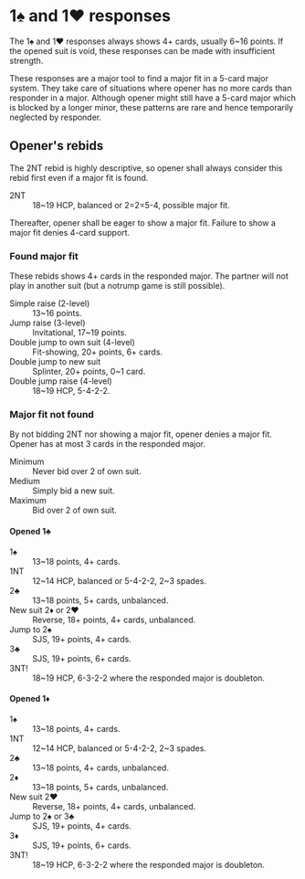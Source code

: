 1♠ and 1♥ responses
===================
The 1♠ and 1♥ responses always shows 4+ cards, usually 6~16 points.  If the
opened suit is void, these responses can be made with insufficient strength.

These responses are a major tool to find a major fit in a 5-card major system.
They take care of situations where opener has no more cards than responder in a
major.  Although opener might still have a 5-card major which is blocked by a
longer minor, these patterns are rare and hence temporarily neglected by
responder.

Opener's rebids
---------------
The 2NT rebid is highly descriptive, so opener shall always consider this rebid
first even if a major fit is found.

<dl>
  <dt>2NT</dt>
  <dd>18~19 HCP, balanced or 2=2=5-4, possible major fit.</dd>
</dl>

Thereafter, opener shall be eager to show a major fit.  Failure to show a major
fit denies 4-card support.

### Found major fit ###
These rebids shows 4+ cards in the responded major.  The partner will
not play in another suit (but a notrump game is still possible).

<dl>
  <dt>Simple raise (2-level)</dt>
  <dd>13~16 points.</dd>

  <dt>Jump raise (3-level)</dt>
  <dd>Invitational, 17~19 points.</dd>

  <dt>Double jump to own suit (4-level)</dt>
  <dd>Fit-showing, 20+ points, 6+ cards.</dd>

  <dt>Double jump to new suit</dt>
  <dd>Splinter, 20+ points, 0~1 card.</dd>

  <dt>Double jump raise (4-level)</dt>
  <dd>18~19 HCP, 5-4-2-2.</dd>
</dl>

### Major fit not found ###
By not bidding 2NT nor showing a major fit, opener denies a major fit.  Opener
has at most 3 cards in the responded major.

<dl>
  <dt>Minimum</dt>
  <dd>Never bid over 2 of own suit.</dd>

  <dt>Medium</dt>
  <dd>Simply bid a new suit.</dd>

  <dt>Maximum</dt>
  <dd>Bid over 2 of own suit.</dd>
</dl>

#### Opened 1♣ ####
<dl>
  <dt>1♠</dt>
  <dd>13~18 points, 4+ cards.</dd>

  <dt>1NT</dt>
  <dd>12~14 HCP, balanced or 5-4-2-2, 2~3 spades.</dd>

  <dt>2♣</dt>
  <dd>13~18 points, 5+ cards, unbalanced.</dd>

  <dt>New suit 2♦ or 2♥</dt>
  <dd>Reverse, 18+ points, 4+ cards, unbalanced.</dd>

  <dt>Jump to 2♠</dt>
  <dd>SJS, 19+ points, 4+ cards.</dd>

  <dt>3♣</dt>
  <dd>SJS, 19+ points, 6+ cards.</dd>

  <dt>3NT!</dt>
  <dd>18~19 HCP, 6-3-2-2 where the responded major is doubleton.</dd>
</dl>

#### Opened 1♦ ####
<dl>
  <dt>1♠</dt>
  <dd>13~18 points, 4+ cards.</dd>

  <dt>1NT</dt>
  <dd>12~14 HCP, balanced or 5-4-2-2, 2~3 spades.</dd>

  <dt>2♣</dt>
  <dd>13~18 points, 4+ cards, unbalanced.</dd>

  <dt>2♦</dt>
  <dd>13~18 points, 5+ cards, unbalanced.</dd>

  <dt>New suit 2♥</dt>
  <dd>Reverse, 18+ points, 4+ cards, unbalanced.</dd>

  <dt>Jump to 2♠ or 3♣</dt>
  <dd>SJS, 19+ points, 4+ cards.</dd>

  <dt>3♦</dt>
  <dd>SJS, 19+ points, 6+ cards.</dd>

  <dt>3NT!</dt>
  <dd>18~19 HCP, 6-3-2-2 where the responded major is doubleton.</dd>
</dl>
